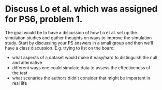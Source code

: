 # Discuss Lo et al. which was assigned for PS6, problem 1. 

The goal would be to have a discussion of how Lo et al. set up the simulation studies and gather thoughts on ways to improve the simulation study. Start by discussing your PS answers in a small group and then we'll have a class discussion. E.g. trying to list on the board:

  - what aspects of a dataset would make it easy/hard to distinguish the null and alternative
  - different ways one could simulate data to assess the effectiveness of the test
  - what scenarios the authors didn't consider that might be important in real life
